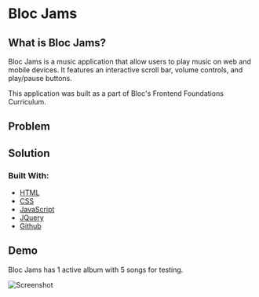 # Bloc Jams

## What is Bloc Jams?

Bloc Jams is a music application that allow users to play music on web and mobile devices. It features an interactive scroll bar, volume controls, and play/pause buttons. 

This application was built as a part of Bloc's Frontend Foundations Curriculum. 


## Problem

## Solution
### Built With:
* [HTML](https://developer.mozilla.org/en-US/docs/Web/Guide/HTML/HTML5)
* [CSS](https://developer.mozilla.org/en-US/docs/Web/CSS/CSS3)
* [JavaScript](https://developer.mozilla.org/en-US/docs/Web/JavaScript)
* [JQuery](https://developer.mozilla.org/en-US/docs/Glossary/jQuery)
* [Github](https://github.com/)

## Demo
Bloc Jams has 1 active album with 5 songs for testing. 

![Screenshot](screenshot.png)



 
